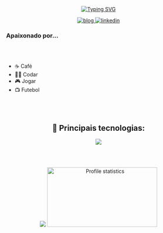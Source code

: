 <div align="center" style="text-align: center;">

  <a href="https://git.io/typing-svg">
    <img src="https://readme-typing-svg.herokuapp.com/?center=true&vCenter=true&color=234BEE&lines=Olá,%20+me+chamo+Valderlan;Eu+sou+desenvolvedor+fullstack+💻;Seja+muito+bem+vindo!+:)" alt="Typing SVG">
  </a>
</div>

<p align="center">
  
  <a href="https://www.valderlan-dev.site/">
    <img src="https://img.shields.io/badge/bio.link-000000%7D?style=for-the-badge&logo=biolink&logoColor=white" alt="blog">
  </a>
  <a href="https://linkedin.com/in/valderlanjs">
    <img src="https://img.shields.io/badge/LinkedIn-0077B5?style=for-the-badge&logo=linkedin&logoColor=white" alt="linkedin">
  </a>
</p>

<div>
  <h3>Apaixonado por...</h3>
  <br> </br>
  <ul>
    <li>☕ Café</li>
    <li>👩‍💻 Codar</li>
    <li>🎮 Jogar</li>
    <li>📺 Futebol</li>
  </ul>
</div>

<br><br>

<h2 align="center">🚀 Principais tecnologias:</h2>

<div align="center">
  <img src="https://skillicons.dev/icons?i=html,css,js,ts,nodejs,react,mongodb,mysql,docker,git,github,vscode,figma,&perline=14" />
</div>

<br><br>

<p align="center">
  <img src="https://github-readme-stats-git-masterrstaa-rickstaa.vercel.app/api/top-langs/?username=valderlanjs&layout=compact&hide_border=true&theme=dracula">
  <a><img src="https://github-profile-summary-cards.vercel.app/api/cards/stats?username=valderlanjs&theme=dracula" alt="Profile statistics" width="300px" height="163" style="border: none"></a>
</p>
